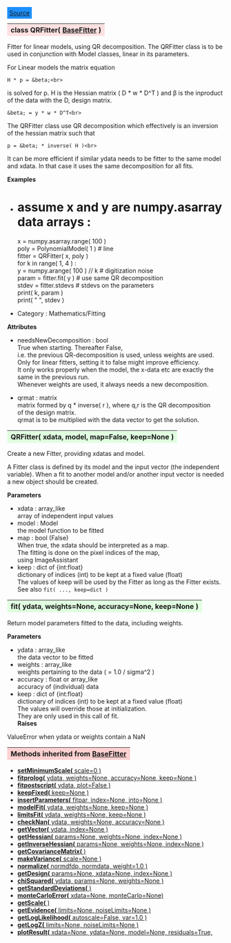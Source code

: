---
---

<div class="button">
  <span style="background-color: DodgerBlue; color: White;  border:5px solid DodgerBlue">
<a href=https://github.com/dokester/BayesicFitting/blob/master/BayesicFitting/source/QRFitter.py target=_blank>Source</a></span></div>

<a name="QRFitter"></a>
<table><thead style="background-color:#FFE0E0; width:100%"><tr><th style="text-align:left">
<strong>class QRFitter(</strong> <a href="./BaseFitter.html">BaseFitter</a> )
</th></tr></thead></table>
<p>

Fitter for linear models, using QR decomposition.
The QRFitter class is to be used in conjunction with Model classes, linear
in its parameters.

For Linear models the matrix equation

    H * p = &beta;<br>

is solved for p. H is the Hessian matrix ( D * w * D^T )
and &beta; is the inproduct of the data with the D, design matrix.

    &beta; = y * w * D^T<br>

The QRFitter class use QR decomposition which effectively is an inversion
of the hessian matrix such that

    p = &beta; * inverse( H )<br>

It can be more efficient if
similar ydata needs to be fitter to the same model and xdata.
In that case it uses the same decomposition for all fits.

<b>Examples</b>

* # assume x and y are numpy.asarray data arrays : <br>
    x = numpy.asarray.range( 100 )<br>
    poly = PolynomialModel( 1 )                             # line<br>
    fitter = QRFitter( x, poly )<br>
    for k in range( 1, 4 ) :<br>
        y = numpy.arange( 100 ) // k                        # digitization noise<br>
        param = fitter.fit( y )                             # use same QR decomposition<br>
        stdev = fitter.stdevs                               # stdevs on the parameters<br>
        print( k, param )<br>
        print( " ", stdev )<br>

* Category :     Mathematics/Fitting<br>

<b>Attributes</b>

* needsNewDecomposition  :  bool<br>
    True when starting. Thereafter False,<br>
        i.e. the previous QR-decomposition is used, unless weights are used.<br>
        Only for linear fitters, setting it to false might improve efficiency.<br>
        It only works properly when the model, the x-data etc are exactly the<br>
        same in the previous run.<br>
        Whenever weights are used, it always needs a new decomposition.<br>

* qrmat  :  matrix<br>
    matrix formed by q * inverse( r ), where q,r is the QR decomposition<br>
    of the design matrix.<br>
    qrmat is to be multiplied with the data vector to get the solution.<br>


<a name="QRFitter"></a>
<table><thead style="background-color:#E0FFE0; width:100%"><tr><th style="text-align:left">
<strong>QRFitter(</strong> xdata, model, map=False, keep=None )
</th></tr></thead></table>
<p>

Create a new Fitter, providing xdatas and model.

A Fitter class is defined by its model and the input vector (the
independent variable). When a fit to another model and/or another
input vector is needed a new object should be created.

<b>Parameters</b>

* xdata  :  array_like<br>
    array of independent input values<br>
* model  :  Model<br>
    the model function to be fitted<br>
* map  :  bool (False)<br>
    When true, the xdata should be interpreted as a map.<br>
    The fitting is done on the pixel indices of the map,<br>
    using ImageAssistant<br>
* keep  :  dict of {int:float}<br>
    dictionary of indices (int) to be kept at a fixed value (float)<br>
    The values of keep will be used by the Fitter as long as the Fitter exists.<br>
    See also `fit( ..., keep=dict )`<br>


<a name="fit"></a>
<table><thead style="background-color:#E0FFE0; width:100%"><tr><th style="text-align:left">
<strong>fit(</strong> ydata, weights=None, accuracy=None, keep=None )
</th></tr></thead></table>
<p>

Return model parameters fitted to the data, including weights.

<b>Parameters</b>

* ydata  :  array_like<br>
    the data vector to be fitted<br>
* weights  :  array_like<br>
    weights pertaining to the data ( = 1.0 / sigma^2 )<br>
* accuracy  :  float or array_like<br>
    accuracy of (individual) data<br>
* keep  :  dict of {int:float}<br>
    dictionary of indices (int) to be kept at a fixed value (float)<br>
    The values will override those at initialization.<br>
    They are only used in this call of fit.<br>
<b>Raises</b>

ValueError when ydata or weights contain a NaN


<table><thead style="background-color:#FFD0D0; width:100%"><tr><th style="text-align:left">
<strong>Methods inherited from</strong> <a href="./BaseFitter.html">BaseFitter</a></th></tr></thead></table>


* [<strong>setMinimumScale(</strong> scale=0 ) ](./BaseFitter.md#setMinimumScale)
* [<strong>fitprolog(</strong> ydata, weights=None, accuracy=None, keep=None ) ](./BaseFitter.md#fitprolog)
* [<strong>fitpostscript(</strong> ydata, plot=False ) ](./BaseFitter.md#fitpostscript)
* [<strong>keepFixed(</strong> keep=None ) ](./BaseFitter.md#keepFixed)
* [<strong>insertParameters(</strong> fitpar, index=None, into=None ) ](./BaseFitter.md#insertParameters)
* [<strong>modelFit(</strong> ydata, weights=None, keep=None )](./BaseFitter.md#modelFit)
* [<strong>limitsFit(</strong> ydata, weights=None, keep=None ) ](./BaseFitter.md#limitsFit)
* [<strong>checkNan(</strong> ydata, weights=None, accuracy=None )](./BaseFitter.md#checkNan)
* [<strong>getVector(</strong> ydata, index=None )](./BaseFitter.md#getVector)
* [<strong>getHessian(</strong> params=None, weights=None, index=None )](./BaseFitter.md#getHessian)
* [<strong>getInverseHessian(</strong> params=None, weights=None, index=None )](./BaseFitter.md#getInverseHessian)
* [<strong>getCovarianceMatrix(</strong> )](./BaseFitter.md#getCovarianceMatrix)
* [<strong>makeVariance(</strong> scale=None )](./BaseFitter.md#makeVariance)
* [<strong>normalize(</strong> normdfdp, normdata, weight=1.0 ) ](./BaseFitter.md#normalize)
* [<strong>getDesign(</strong> params=None, xdata=None, index=None )](./BaseFitter.md#getDesign)
* [<strong>chiSquared(</strong> ydata, params=None, weights=None )](./BaseFitter.md#chiSquared)
* [<strong>getStandardDeviations(</strong> )](./BaseFitter.md#getStandardDeviations)
* [<strong>monteCarloError(</strong> xdata=None, monteCarlo=None)](./BaseFitter.md#monteCarloError)
* [<strong>getScale(</strong> )](./BaseFitter.md#getScale)
* [<strong>getEvidence(</strong> limits=None, noiseLimits=None )](./BaseFitter.md#getEvidence)
* [<strong>getLogLikelihood(</strong> autoscale=False, var=1.0 ) ](./BaseFitter.md#getLogLikelihood)
* [<strong>getLogZ(</strong> limits=None, noiseLimits=None )](./BaseFitter.md#getLogZ)
* [<strong>plotResult(</strong> xdata=None, ydata=None, model=None, residuals=True,](./BaseFitter.md#plotResult)
